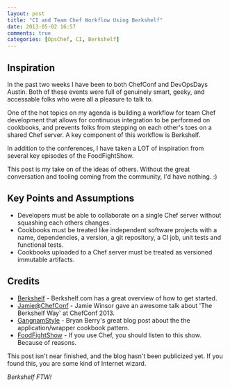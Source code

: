 ```yaml
---
layout: post
title: "CI and Team Chef Workflow Using Berkshelf"
date: 2013-05-02 16:57
comments: true
categories: [OpsChef, CI, Berkshelf]
---
```


Inspiration
-----------

In the past two weeks I have been to both ChefConf and DevOpsDays Austin.  Both of these events
were full of genuinely smart, geeky, and accessable folks who were all a pleasure to talk to.

One of the hot topics on my agenda is building a workflow for team Chef development that
allows for continuous integration to be performed on cookbooks, and prevents folks from stepping
on each other's toes on a shared Chef server.  A key component of this workflow is Berkshelf.

<!--more-->

In addition to the conferences, I have taken a LOT of inspiration from several key episodes of the FoodFightShow. 

This post is my take on of the ideas of others.  Without the great conversation and tooling coming from the community, I'd have nothing.  :)

Key Points and Assumptions
--------------------------
- Developers must be able to collaborate on a single Chef server without squashing each others changes.
- Cookbooks must be treated like independent software projects with a name, dependencies, a version, a git repository, a CI job, unit tests and functional tests.
- Cookbooks uploaded to a Chef server must be treated as versioned immutable artifacts.  

Credits
-------

* [Berkshelf] - Berkshelf.com has a great overview of how to get started.
* [Jamie@ChefConf] - Jamie Winsor gave an awesome talk about 'The Berkshelf Way' at ChefConf 2013.
* [GangnamStyle] - Bryan Berry's great blog post about the the application/wrapper cookbook pattern.
* [FoodFightShow] - If you use Chef, you should listen to this show.  Because of reasons.

This post isn't near finished, and the blog hasn't been publicized yet.  If you found this, you are some kind of Internet wizard.

*Berkshelf FTW!*

  [Berkshelf]: http://berkshelf.com/
  [Jamie@ChefConf]: http://www.youtube.com/watch?v=hYt0E84kYUI
  [GangnamStyle]: http://devopsanywhere.blogspot.com/2012/11/how-to-write-reusable-chef-cookbooks.html
  [FoodFightShow]: http://www.foodfightshow.org
  
  

    
